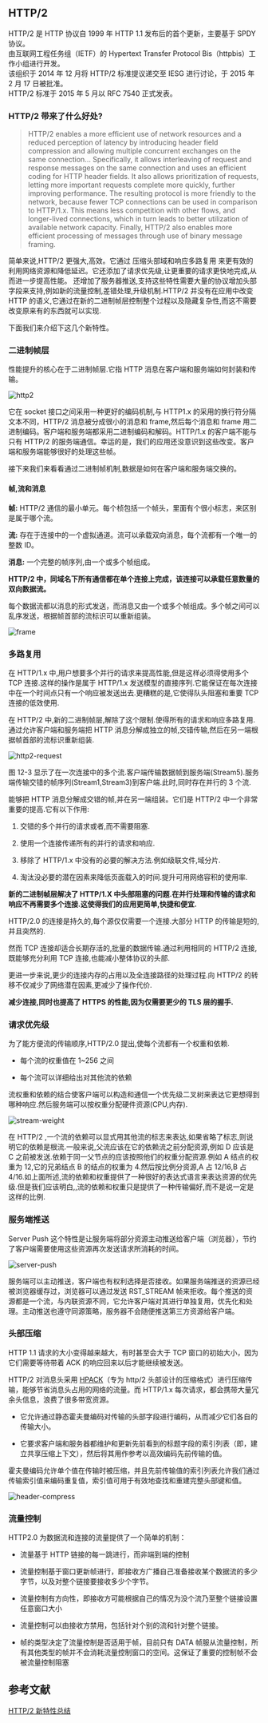 ## HTTP/2

HTTP/2 是 HTTP 协议自 1999 年 HTTP 1.1 发布后的首个更新，主要基于 SPDY 协议。  
由互联网工程任务组（IETF）的 Hypertext Transfer Protocol Bis（httpbis）工作小组进行开发。  
该组织于 2014 年 12 月将 HTTP/2 标准提议递交至 IESG 进行讨论，于 2015 年 2 月 17 日被批准。  
HTTP/2 标准于 2015 年 5 月以 RFC 7540 正式发表。

### HTTP/2 带来了什么好处?

> HTTP/2 enables a more efficient use of network resources and a reduced perception of latency by introducing header field compression and allowing multiple concurrent exchanges on the same connection… Specifically, it allows interleaving of request and response messages on the same connection and uses an efficient coding for HTTP header fields. It also allows prioritization of requests, letting more important requests complete more quickly, further improving performance.
> The resulting protocol is more friendly to the network, because fewer TCP connections can be used in comparison to HTTP/1.x. This means less competition with other flows, and longer-lived connections, which in turn leads to better utilization of available network capacity. Finally, HTTP/2 also enables more efficient processing of messages through use of binary message framing.

简单来说,HTTP/2 更强大,高效。它通过 压缩头部域和响应多路复用 来更有效的利用网络资源和降低延迟。它还添加了请求优先级,让更重要的请求更快地完成,从而进一步提高性能。
还增加了服务器推送,支持这些特性需要大量的协议增加头部字段来支持,例如新的流量控制,差错处理,升级机制.HTTP/2 并没有在应用中改变 HTTP 的语义,它通过在新的二进制帧层控制整个过程以及隐藏复杂性,而这不需要改变原来有的东西就可以实现.

下面我们来介绍下这几个新特性。

### 二进制帧层

性能提升的核心在于二进制帧层.它指 HTTP 消息在客户端和服务端如何封装和传输。

![http2](./images/http2.webp)

它在 socket 接口之间采用一种更好的编码机制,与 HTTP1.x 的采用的换行符分隔文本不同，HTTP/2 消息被分成很小的消息和 frame,然后每个消息和 frame 用二进制编码。客户端和服务端都采用二进制编码和解码。HTTP/1.x 的客户端不能与只有 HTTP/2 的服务端通信。幸运的是，我们的应用还没意识到这些改变。客户端和服务端能够很好的处理这些帧。

接下来我们来看看通过二进制帧机制,数据是如何在客户端和服务端交换的。

#### 帧,流和消息

**帧:** HTTP/2 通信的最小单元。每个桢包括一个帧头，里面有个很小标志，来区别是属于哪个流。

**流:** 存在于连接中的一个虚拟通道。流可以承载双向消息，每个流都有一个唯一的整数 ID。

**消息:** 一个完整的帧序列,由一个或多个帧组成。

**HTTP/2 中，同域名下所有通信都在单个连接上完成，该连接可以承载任意数量的双向数据流。**

每个数据流都以消息的形式发送，而消息又由一个或多个帧组成。多个帧之间可以乱序发送，根据帧首部的流标识可以重新组装。

![frame](./images/frame.webp)

### 多路复用

在 HTTP/1.x 中,用户想要多个并行的请求来提高性能,但是这样必须得使用多个 TCP 连接.这样的操作是属于 HTTP/1.x 发送模型的直接序列.它能保证在每次连接中在一个时间点只有一个响应被发送出去.更糟糕的是,它使得队头阻塞和重要 TCP 连接的低效使用.

在 HTTP/2 中,新的二进制帧层,解除了这个限制.使得所有的请求和响应多路复用.通过允许客户端和服务端把 HTTP 消息分解成独立的帧,交错传输,然后在另一端根据帧首部的流标识重新组装.

![http2-request](./images/http2-request.webp)

图 12-3 显示了在一次连接中的多个流.客户端传输数据帧到服务端(Stream5).服务端传输交错的帧序列(Stream1,Stream3)到客户端.此时,同时存在并行的 3 个流.

能够把 HTTP 消息分解成交错的帧,并在另一端组装。它们是 HTTP/2 中一个非常重要的提高.它有以下作用:

1. 交错的多个并行的请求或者,而不需要阻塞.

2. 使用一个连接传递所有的并行的请求和响应.

3. 移除了 HTTP/1.x 中没有的必要的解决方法.例如级联文件,域分片.

4. 淘汰没必要的潜在因素来降低页面载入的时间.提升可用网络容积的使用率.

**新的二进制帧层解决了 HTTP/1.X 中头部阻塞的问题.在并行处理和传输的请求和响应不再需要多个连接.这使得我们的应用更简单,快捷和便宜.**

HTTP/2.0 的连接是持久的,每个源仅仅需要一个连接.大部分 HTTP 的传输是短的,并且突然的.

然而 TCP 连接却适合长期存活的,批量的数据传输.通过利用相同的 HTTP/2 连接,既能够充分利用 TCP 连接,也能减小整体协议的头部.

更进一步来说,更少的连接内存的占用以及全连接路径的处理过程.向 HTTP/2 的转移不仅减少了网络潜在因素,更减少了操作代价.

**减少连接,同时也提高了 HTTPS 的性能,因为仅需要更少的 TLS 层的握手.**

### 请求优先级

为了能方便流的传输顺序,HTTP/2.0 提出,使每个流都有一个权重和依赖.

- 每个流的权重值在 1~256 之间

- 每个流可以详细给出对其他流的依赖

流权重和依赖的结合使客户端可以构造和通信一个优先级二叉树来表达它更想得到哪种响应.然后服务端可以按权重分配硬件资源(CPU,内存).

![stream-weight](./images/stream-weight.webp)

在 HTTP/2 ,一个流的依赖可以显式用其他流的标志来表达,如果省略了标志,则说明它的依赖是根流.一般来说,父流应该在它的依赖流之前分配资源,例如 D 应该是 C 之前被发送.依赖于同一父节点的应该按照他们的权重分配资源.例如 A 结点的权重为 12,它的兄弟结点 B 的结点的权重为 4.然后按比例分资源,A 占 12/16,B 占 4/16.如上面所述,流的依赖和权重提供了一种很好的表达式语言来表达资源的优先级.但是我们应该明白,,流的依赖和权重只是提供了一种传输偏好,而不是说一定是这样的比例.

### 服务端推送

Server Push 这个特性是让服务端将部分资源主动推送给客户端（浏览器），节约了客户端需要使用这些资源再次发送请求所消耗的时间。

![server-push](./images/server-push.webp)

服务端可以主动推送，客户端也有权利选择是否接收。如果服务端推送的资源已经被浏览器缓存过，浏览器可以通过发送 RST_STREAM 帧来拒收。每个推送的资源都是一个流，与内联资源不同，它允许客户端对其进行单独复用，优先化和处理。主动推送也遵守同源策略，服务器不会随便推送第三方资源给客户端。

### 头部压缩

HTTP 1.1 请求的大小变得越来越大，有时甚至会大于 TCP 窗口的初始大小，因为它们需要等待带着 ACK 的响应回来以后才能继续被发送。

HTTP/2 对消息头采用 [HPACK](https://imququ.com/post/header-compression-in-http2.html)（专为 http/2 头部设计的压缩格式）进行压缩传输，能够节省消息头占用的网络的流量。而 HTTP/1.x 每次请求，都会携带大量冗余头信息，浪费了很多带宽资源。

- 它允许通过静态霍夫曼编码对传输的头部字段进行编码，从而减少它们各自的传输大小。

- 它要求客户端和服务器都维护和更新先前看到的标题字段的索引列表（即，建立共享压缩上下文），然后将其用作参考以高效编码先前传输的值。

霍夫曼编码允许单个值在传输时被压缩，并且先前传输值的索引列表允许我们通过传输索引值来编码重复值，索引值可用于有效地查找和重建完整头部键和值。

![header-compress](./images/header-compress.webp)

### 流量控制

HTTP2.0 为数据流和连接的流量提供了一个简单的机制：

- 流量基于 HTTP 链接的每一跳进行，而非端到端的控制

- 流量控制基于窗口更新帧进行，即接收方广播自己准备接收某个数据流的多少字节，以及对整个链接要接收多少个字节。

- 流量控制有方向性，即接收方可能根据自己的情况为没个流乃至整个链接设置任意窗口大小

- 流量控制可以由接收方禁用，包括针对个别的流和针对整个链接。

- 帧的类型决定了流量控制是否适用于帧，目前只有 DATA 帧服从流量控制，所有其他类型的帧并不会消耗流量控制窗口的空间。这保证了重要的控制帧不会被流量控制阻塞

## 参考文献

[HTTP/2 新特性总结](https://www.jianshu.com/p/67c541a421f9)
